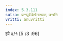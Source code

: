 ```yaml
---
index: 5.3.111
sutra: प्रत्नपूर्वविश्वेमात्थाल् छन्दसि
vritti: anuvritti
---
```


  इवे ७/१  [5।3।96]